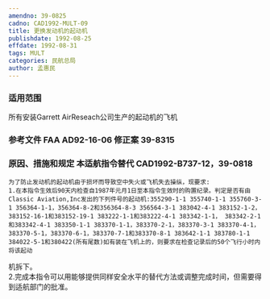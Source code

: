 ```yaml
---
amendno: 39-0825  
cadno: CAD1992-MULT-09  
title: 更换发动机的起动机  
publishdate: 1992-08-25  
effdate: 1992-08-31  
tags: MULT  
categories: 民航总局  
author: 孟惠民  
---
```

  
### 适用范围  
所有安装Garrett AirReseach公司生产的起动机的飞机  
  
<!--more-->  
### 参考文件    FAA AD92-16-06 修正案 39-8315  
  
### 原因、措施和规定 本适航指令替代 CAD1992-B737-12，39-0818  
    为了防止发动机的起动机由于损坏而导致空中失火或飞机失去操纵，现要求:  
    1.在本指令生效后90天内检查自1987年元月1日至本指令生效时的购置纪录。判定是否有由Classic Aviation,Inc发出的下列件号的起动机:355290-1-1 355740-1-1 355760-3-1 356364-1-1，356364-8-2和356364-8-3 356564-3-1 383042-4-1 383152-1-2，383152-16-1和383152-19-1 383222-1-1和383222-4-1 383342-1-1， 383342-2-1和383342-4-1 383350-1-1 383370-1-1，383370-2-1，383370-3-1 383370-4-1，383370-5-1，383370-6-1，383370-7-1和383370-8-1 383642-1-1 383780-1-1 384022-5-1和380422(所有尾数)如有装在飞机上的，则要求在检查记录后的50个飞行小时内将该起动  
      
机拆下。  
    2.完成本指令可以用能够提供同样安全水平的替代方法或调整完成时间，但需要得到适航部门的批准。  
